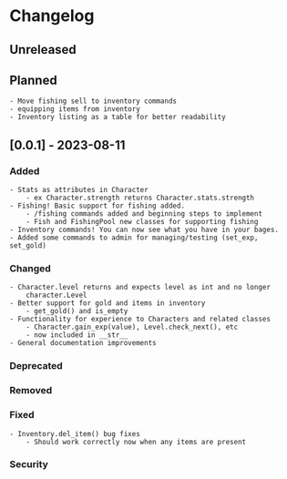 # Changelog

## Unreleased

## Planned

    - Move fishing sell to inventory commands
    - equipping items from inventory
    - Inventory listing as a table for better readability

## [0.0.1] - 2023-08-11

### Added
    
    - Stats as attributes in Character
        - ex Character.strength returns Character.stats.strength
    - Fishing! Basic support for fishing added.
        - /fishing commands added and beginning steps to implement
        - Fish and FishingPool new classes for supporting fishing
    - Inventory commands! You can now see what you have in your bages.
    - Added some commands to admin for managing/testing (set_exp, set_gold)

### Changed

    - Character.level returns and expects level as int and no longer
        character.Level
    - Better support for gold and items in inventory
        - get_gold() and is_empty
    - Functionality for experience to Characters and related classes
        - Character.gain_exp(value), Level.check_next(), etc
        - now included in __str__
    - General documentation improvements

### Deprecated

### Removed

### Fixed

    - Inventory.del_item() bug fixes
        - Should work correctly now when any items are present

### Security

